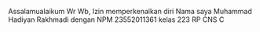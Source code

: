 Assalamualaikum Wr Wb,
Izin memperkenalkan diri Nama saya Muhammad Hadiyan Rakhmadi dengan NPM 23552011361 kelas 223 RP CNS C

